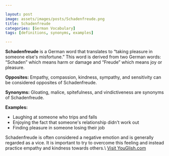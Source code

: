 ```yaml
---

layout: post
image: assets/images/posts/Schadenfreude.png
title: Schadenfreude
categories: [German Vocabulary]
tags: [definitions, synonyms, examples]

---
```


**Schadenfreude** is a German word that translates to “taking pleasure in someone else's misfortune.” This word is derived from two German words: “Schaden” which means harm or damage and “Freude” which means joy or pleasure.

**Opposites:** Empathy, compassion, kindness, sympathy, and sensitivity can be considered opposites of Schadenfreude.

**Synonyms:** Gloating, malice, spitefulness, and vindictiveness are synonyms of Schadenfreude.

**Examples:**
- Laughing at someone who trips and falls
- Enjoying the fact that someone's relationship didn't work out
- Finding pleasure in someone losing their job

Schadenfreude is often considered a negative emotion and is generally regarded as a vice. It is important to try to overcome this feeling and instead practice empathy and kindness towards others.\ <a id="yg-widget-0" class="youglish-widget" data-query="Schadenfreude" data-lang="german" data-components="8412" data-auto-start="0" data-bkg-color="theme_light" data-title="How%20to%20pronounce%20Schadenfreude%20in%20German"  rel="nofollow" href="https://youglish.com">Visit YouGlish.com</a><script async src="https://youglish.com/public/emb/widget.js" charset="utf-8"></script>